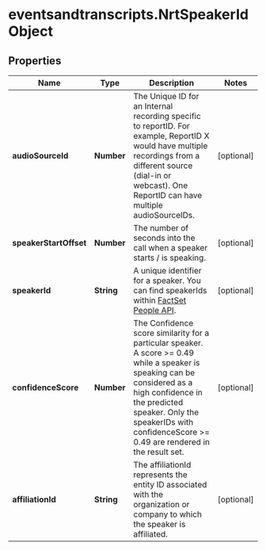 # eventsandtranscripts.NrtSpeakerIdObject

## Properties

Name | Type | Description | Notes
------------ | ------------- | ------------- | -------------
**audioSourceId** | **Number** | The Unique ID for an Internal recording specific to reportID. For example, ReportID X would have multiple recordings from a different source (dial-in or webcast). One ReportID can have multiple audioSourceIDs. | [optional] 
**speakerStartOffset** | **Number** | The number of seconds into the call when a speaker starts / is speaking. | [optional] 
**speakerId** | **String** | A unique identifier for a speaker. You can find speakerIds within [FactSet People API](https://developer.factset.com/api-catalog/factset-people-api).  | [optional] 
**confidenceScore** | **Number** | The  Confidence score similarity for a particular speaker.  A score &gt;&#x3D; 0.49 while a speaker is speaking can be considered as a high confidence in the predicted speaker.  Only the speakerIDs with confidenceScore &gt;&#x3D; 0.49 are rendered in the result set. | [optional] 
**affiliationId** | **String** | The affiliationId represents the entity ID associated with the organization or company to which the speaker is affiliated. | [optional] 


